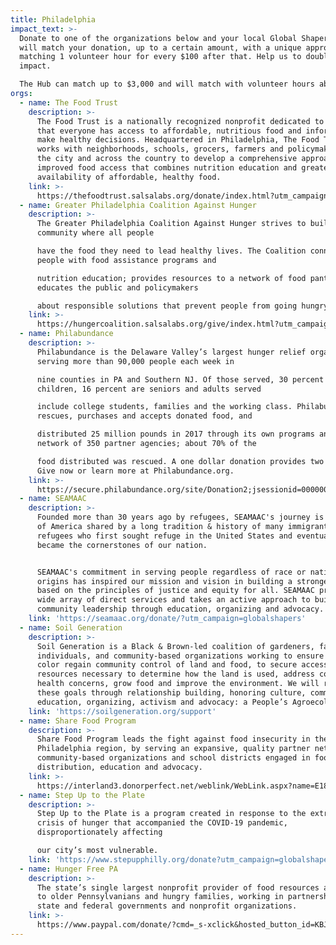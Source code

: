 ```yaml
---
title: Philadelphia
impact_text: >-
  Donate to one of the organizations below and your local Global Shapers Hub
  will match your donation, up to a certain amount, with a unique approach of
  matching 1 volunteer hour for every $100 after that. Help us to double your
  impact.

  The Hub can match up to $3,000 and will match with volunteer hours above that.
orgs:
  - name: The Food Trust
    description: >-
      The Food Trust is a nationally recognized nonprofit dedicated to ensuring
      that everyone has access to affordable, nutritious food and information to
      make healthy decisions. Headquartered in Philadelphia, The Food Trust
      works with neighborhoods, schools, grocers, farmers and policymakers in
      the city and across the country to develop a comprehensive approach to
      improved food access that combines nutrition education and greater
      availability of affordable, healthy food.
    link: >-
      https://thefoodtrust.salsalabs.org/donate/index.html?utm_campaign=globalsshapers
  - name: Greater Philadelphia Coalition Against Hunger
    description: >-
      The Greater Philadelphia Coalition Against Hunger strives to build a
      community where all people

      have the food they need to lead healthy lives. The Coalition connects
      people with food assistance programs and

      nutrition education; provides resources to a network of food pantries; and
      educates the public and policymakers

      about responsible solutions that prevent people from going hungry.
    link: >-
      https://hungercoalition.salsalabs.org/give/index.html?utm_campaign=globalsshapers
  - name: Philabundance
    description: >-
      Philabundance is the Delaware Valley’s largest hunger relief organization,
      serving more than 90,000 people each week in

      nine counties in PA and Southern NJ. Of those served, 30 percent are
      children, 16 percent are seniors and adults served

      include college students, families and the working class. Philabundance
      rescues, purchases and accepts donated food, and

      distributed 25 million pounds in 2017 through its own programs and a
      network of 350 partner agencies; about 70% of the

      food distributed was rescued. A one dollar donation provides two meals –
      Give now or learn more at Philabundance.org.
    link: >-
      https://secure.philabundance.org/site/Donation2;jsessionid=00000000.app30122a?df_id=6318&mfc_pref=T&6318.donation=form1&NONCE_TOKEN=AED003904F79A1B9F8E7B3F599B56AF2&utm_campaign=globalshapers
  - name: SEAMAAC
    description: >-
      Founded more than 30 years ago by refugees, SEAMAAC's journey is a story
      of America shared by a long tradition & history of many immigrants &
      refugees who first sought refuge in the United States and eventually
      became the cornerstones of our nation.


      SEAMAAC's commitment in serving people regardless of race or national
      origins has inspired our mission and vision in building a stronger society
      based on the principles of justice and equity for all. SEAMAAC provides a
      wide array of direct services and takes an active approach to building
      community leadership through education, organizing and advocacy.
    link: 'https://seamaac.org/donate/?utm_campaign=globalshapers'
  - name: Soil Generation
    description: >-
      Soil Generation is a Black & Brown-led coalition of gardeners, farmers,
      individuals, and community-based organizations working to ensure people of
      color regain community control of land and food, to secure access to the
      resources necessary to determine how the land is used, address community
      health concerns, grow food and improve the environment. We will reach
      these goals through relationship building, honoring culture, community
      education, organizing, activism and advocacy: a People’s Agroecology.
    link: 'https://soilgeneration.org/support'
  - name: Share Food Program
    description: >-
      Share Food Program leads the fight against food insecurity in the
      Philadelphia region, by serving an expansive, quality partner network of
      community-based organizations and school districts engaged in food
      distribution, education and advocacy.
    link: >-
      https://interland3.donorperfect.net/weblink/WebLink.aspx?name=E187995&id=12&utm_campaign=globalsshapers
  - name: Step Up to the Plate
    description: >-
      Step Up to the Plate is a program created in response to the extreme
      crisis of hunger that accompanied the COVID-19 pandemic,
      disproportionately affecting

      our city’s most vulnerable.
    link: 'https://www.stepupphilly.org/donate?utm_campaign=globalshapers'
  - name: Hunger Free PA
    description: >-
      The state’s single largest nonprofit provider of food resources and meals
      to older Pennsylvanians and hungry families, working in partnership with
      state and federal governments and nonprofit organizations.
    link: >-
      https://www.paypal.com/donate/?cmd=_s-xclick&hosted_button_id=KBJ7L2XFZ83MW&utm_campaign=globalshapers
---
```

